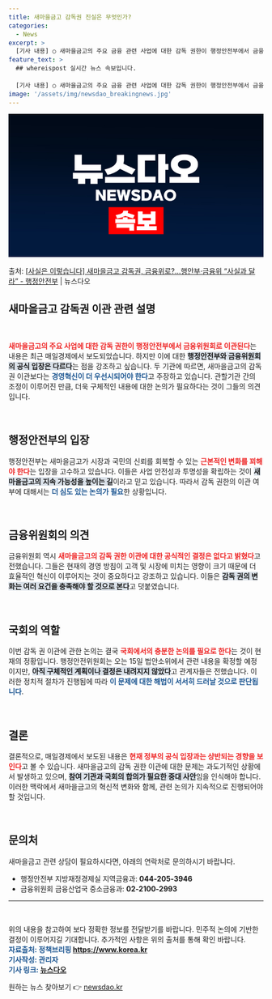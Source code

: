 ```yaml
---
title: 새마을금고 감독권 진실은 무엇인가?
categories:
  - News
excerpt: >
  [기사 내용] ○ 새마을금고의 주요 금융 관련 사업에 대한 감독 권한이 행정안전부에서 금융위원회로 이관된다.…
feature_text: >
  ## whereispost 실시간 뉴스 속보입니다.

  [기사 내용] ○ 새마을금고의 주요 금융 관련 사업에 대한 감독 권한이 행정안전부에서 금융위원회로 이관된다.…
image: '/assets/img/newsdao_breakingnews.jpg'
---
```


![뉴스다오 속보](/assets/img/newsdao_breakingnews.jpg)

<p>출처: <a href="https://newsdao.kr/2511" rel="dofollow">[사실은 이렇습니다] 새마을금고 감독권, 금융위로?…행안부·금융위 “사실과 달라” - 행정안전부</a> | 뉴스다오</p>

<h2 data-ke-size="size26">새마을금고 감독권 이관 관련 설명</h2>

<p data-ke-size="size16">&nbsp;</p>

<b><span style="color: #ee2323;">새마을금고의 주요 사업에 대한 감독 권한이 행정안전부에서 금융위원회로 이관된다</span></b>는 내용은 최근 매일경제에서 보도되었습니다. 하지만 이에 대한 <b><span style="background-color: #21538527;">행정안전부와 금융위원회의 공식 입장은 다르다</span></b>는 점을 강조하고 싶습니다. 두 기관에 따르면, 새마을금고의 감독권 이관보다는 <b><span style="color: #1a5490;">경영혁신이 더 우선시되어야 한다</span></b>고 주장하고 있습니다. 관할기관 간의 조정이 이루어진 만큼, 더욱 구체적인 내용에 대한 논의가 필요하다는 것이 그들의 의견입니다.

<p data-ke-size="size16">&nbsp;</p>

## 행정안전부의 입장

행정안전부는 새마을금고가 시장과 국민의 신뢰를 회복할 수 있는 <b><span style="color: #ee2323;">근본적인 변화를 꾀해야 한다</span></b>는 입장을 고수하고 있습니다. 이들은 사업 안전성과 투명성을 확립하는 것이 <b><span style="background-color: #21538527;">새마을금고의 지속 가능성을 높이는 길</span></b>이라고 믿고 있습니다. 따라서 감독 권한의 이관 여부에 대해서는 <b><span style="color: #1a5490;">더 심도 있는 논의가 필요</span></b>한 상황입니다.

<p data-ke-size="size16">&nbsp;</p>

## 금융위원회의 의견

금융위원회 역시 <b><span style="color: #ee2323;">새마을금고의 감독 권한 이관에 대한 공식적인 결정은 없다고 밝혔다</span></b>고 전했습니다. 그들은 현재의 경영 방침이 고객 및 시장에 미치는 영향이 크기 때문에 더 효율적인 혁신이 이루어지는 것이 중요하다고 강조하고 있습니다. 이들은 <b><span style="background-color: #21538527;">감독 권의 변화는 여러 요건을 충족해야 할 것으로 본다</span></b>고 덧붙였습니다.

<p data-ke-size="size16">&nbsp;</p>

## 국회의 역할

이번 감독 권 이관에 관한 논의는 결국 <b><span style="color: #ee2323;">국회에서의 충분한 논의를 필요로 한다</span></b>는 것이 현재의 정황입니다. 행정안전위원회는 오는 15일 법안소위에서 관련 내용을 확정할 예정이지만, <b><span style="background-color: #21538527;">아직 구체적인 계획이나 결정은 내려지지 않았다</span></b>고 관계자들은 전했습니다. 이러한 정치적 절차가 진행됨에 따라 <b><span style="color: #1a5490;">이 문제에 대한 해법이 서서히 드러날 것으로 판단됩니다</span></b>.

<p data-ke-size="size16">&nbsp;</p>

## 결론

결론적으로, 매일경제에서 보도된 내용은 <b><span style="color: #ee2323;">현재 정부의 공식 입장과는 상반되는 경향을 보인다</span></b>고 볼 수 있습니다. 새마을금고의 감독 권한 이관에 대한 문제는 과도기적인 상황에서 발생하고 있으며, <b><span style="background-color: #21538527;">참여 기관과 국회의 합의가 필요한 중대 사안</span></b>임을 인식해야 합니다. 이러한 맥락에서 새마을금고의 혁신적 변화와 함께, 관련 논의가 지속적으로 진행되어야 할 것입니다.

<p data-ke-size="size16">&nbsp;</p>

## 문의처

새마을금고 관련 상담이 필요하시다면, 아래의 연락처로 문의하시기 바랍니다.

<ul>
    <li>행정안전부 지방재정경제실 지역금융과: <b>044-205-3946</b></li>
    <li>금융위원회 금융산업국 중소금융과: <b>02-2100-2993</b></li>
</ul>

<hr>

<p data-ke-size="size16">&nbsp;</p>

위의 내용을 참고하여 보다 정확한 정보를 전달받기를 바랍니다. 민주적 논의에 기반한 결정이 이루어지길 기대합니다. 추가적인 사항은 위의 출처를 통해 확인 바랍니다.  
<b><span style="color: #1a5490;">자료출처: 정책브리핑 https://www.korea.kr</span></b>  
<b><span style="color: #1a5490;">기사작성: 관리자</span></b>  
<b><span style="color: #1a5490;">기사 링크: <a href="https://newsdao.kr/2511">뉴스다오</a></span></b> 

원하는 뉴스 찾아보기 👉 <a href="https://newsdao.kr" rel="dofollow">newsdao.kr</a>


